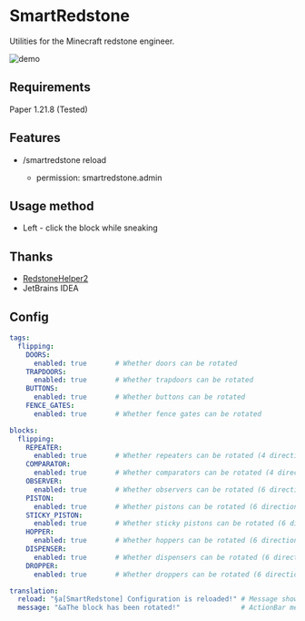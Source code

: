 # SmartRedstone
Utilities for the Minecraft redstone engineer.  

![demo](https://github.com/ZephyrBD/SmartRedstone/tree/master/demo/demo1.gif)

## Requirements
Paper 1.21.8 (Tested)

## Features
 - /smartredstone reload

   - permission: smartredstone.admin

## Usage method

- Left - click the block while sneaking

## Thanks

- [RedstoneHelper2](https://github.com/Ac1drainn/RedstoneHelper2)
- JetBrains IDEA

## Config

```yaml
tags:
  flipping:
    DOORS:
      enabled: true       # Whether doors can be rotated
    TRAPDOORS:
      enabled: true       # Whether trapdoors can be rotated
    BUTTONS:
      enabled: true       # Whether buttons can be rotated
    FENCE_GATES:
      enabled: true       # Whether fence gates can be rotated

blocks:
  flipping:
    REPEATER:
      enabled: true       # Whether repeaters can be rotated (4 directions)
    COMPARATOR:
      enabled: true       # Whether comparators can be rotated (4 directions)
    OBSERVER:
      enabled: true       # Whether observers can be rotated (6 directions)
    PISTON:
      enabled: true       # Whether pistons can be rotated (6 directions)
    STICKY_PISTON:
      enabled: true       # Whether sticky pistons can be rotated (6 directions)
    HOPPER:
      enabled: true       # Whether hoppers can be rotated (6 directions)
    DISPENSER:
      enabled: true       # Whether dispensers can be rotated (6 directions)
    DROPPER:
      enabled: true       # Whether droppers can be rotated (6 directions)

translation:
  reload: "§a[SmartRedstone] Configuration is reloaded!" # Message shown when using /smartredstone reload
  message: "&aThe block has been rotated!"               # ActionBar message when a block is rotated
```

